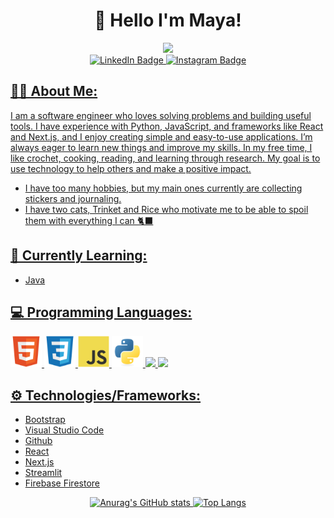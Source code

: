 <div id="header" align="center"> 
	<h1>👋 Hello I'm Maya!</h1>
</div>

<div id="header" align="center">
	<img width="50%" src="https://media1.giphy.com/media/v1.Y2lkPTc5MGI3NjExMnE1YWw2enNjbWlqeDFxcTVjNXRsNzU4YTJ3YnFtc3J1M3F4b2xnNCZlcD12MV9pbnRlcm5hbF9naWZfYnlfaWQmY3Q9Zw/k0ijJhqrUP4T2EvmJ1/giphy.webp">
</div>

<div id="badges" align="center">
	<a href="https://www.linkedin.com/in/maya-oum-5712aa271">
	<img alt="LinkedIn Badge" src="https://img.shields.io/badge/LinkedIn-blue?logo=linkedin&logoColor=white&style=for-the-badge">
	<a href="https://www.instagram.com/maoydaa/">
	<img alt="Instagram Badge" src="https://img.shields.io/badge/Instagram-pink?logo=instagram&logoColor=black&style=for-the-badge">
</div>

<div>
	<h2>👩‍💻 About Me:</h2>

 <p>I am a software engineer who loves solving problems and building useful tools. I have experience with Python, JavaScript, and frameworks like React and Next.js, and I enjoy creating simple and easy-to-use applications. I’m always eager to learn new things and improve my skills. In my free time, I like crochet, cooking, reading, and learning through research. My goal is to use technology to help others and make a positive impact.</p>
 <ul>
	 <li>I have too many hobbies, but my main ones currently are collecting stickers and journaling.</li>
	 <li>I have two cats, Trinket and Rice who motivate me to be able to spoil them with everything I can 🐈‍⬛</li>
 </ul>
</div>

<div id="learning">
	<h2>📝 Currently Learning:</h2>
	<ul>
		<li>Java</li>
	</ul>
</div>

<div>
	<h2>💻 Programming Languages:</h2>
		<img width="50px" src="https://github.com/devicons/devicon/blob/master/icons/html5/html5-original.svg">
		<img width="50px" src="https://github.com/devicons/devicon/blob/master/icons/css3/css3-original.svg">
		<img width="50px" src="https://github.com/devicons/devicon/blob/master/icons/javascript/javascript-original.svg">
		<img width="50pc" src="https://github.com/devicons/devicon/blob/master/icons/python/python-original.svg">
		<img width="50pc" src="https://cdn.jsdelivr.net/gh/devicons/devicon@latest/icons/c/c-original.svg" />
            	<img width="50pc" src="https://cdn.jsdelivr.net/gh/devicons/devicon@latest/icons/java/java-original-wordmark.svg" />
</div>

<div>
	<h2>⚙️ Technologies/Frameworks:</h2>
	<ul>
		<li>Bootstrap</li>
		<li>Visual Studio Code</li>
		<li>Github</li>
		<li>React</li>
		<li>Next.js</li>
		<li>Streamlit</li>
		<li>Firebase Firestore</li>
	</ul>

</div>

<div id="stats" align="Center">

![Anurag's GitHub stats](https://github-readme-stats.vercel.app/api?username=silkysaturn&show_icons=true&theme=dracula) 
![Top Langs](https://github-readme-stats.vercel.app/api/top-langs/?username=silkysaturn&layout=compact&show_icons=true&theme=dracula)

</div>







